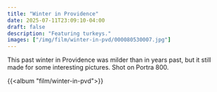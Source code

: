 ```yaml
---
title: "Winter in Providence"
date: 2025-07-11T23:09:10-04:00
draft: false
description: "Featuring turkeys."
images: ["/img/film/winter-in-pvd/000080530007.jpg"]
---
```


This past winter in Providence was milder than in years past, but it still made for some interesting pictures. Shot on Portra 800.

{{<album "film/winter-in-pvd">}}